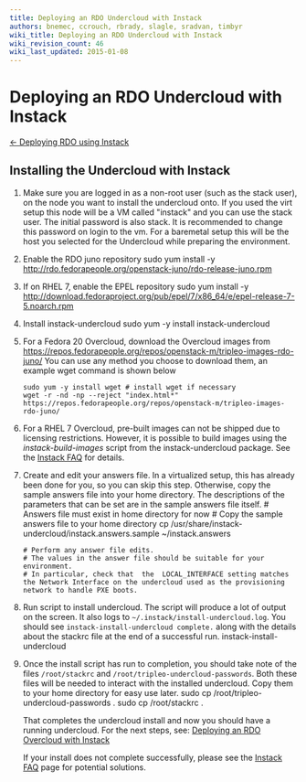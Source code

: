 ```yaml
---
title: Deploying an RDO Undercloud with Instack
authors: bnemec, ccrouch, rbrady, slagle, sradvan, timbyr
wiki_title: Deploying an RDO Undercloud with Instack
wiki_revision_count: 46
wiki_last_updated: 2015-01-08
---
```


# Deploying an RDO Undercloud with Instack

[← Deploying RDO using Instack](/install/deploying-rdo-using-instack/)

## Installing the Undercloud with Instack

1.  Make sure you are logged in as a non-root user (such as the stack user), on the node you want to install the undercloud onto.
    If you used the virt setup this node will be a VM called "instack" and you can use the stack user. The initial password is also stack. It is recommended to change this password on login to the vm.
    For a baremetal setup this will be the host you selected for the Undercloud while preparing the environment.
2.  Enable the RDO juno repository
        sudo yum install -y http://rdo.fedorapeople.org/openstack-juno/rdo-release-juno.rpm

3.  If on RHEL 7, enable the EPEL repository
        sudo yum install -y http://download.fedoraproject.org/pub/epel/7/x86_64/e/epel-release-7-5.noarch.rpm

4.  Install instack-undercloud
        sudo yum -y install instack-undercloud

5.  For a Fedora 20 Overcloud, download the Overcloud images from <https://repos.fedorapeople.org/repos/openstack-m/tripleo-images-rdo-juno/>
    You can use any method you choose to download them, an example wget command is shown below

        sudo yum -y install wget # install wget if necessary
        wget -r -nd -np --reject "index.html*" https://repos.fedorapeople.org/repos/openstack-m/tripleo-images-rdo-juno/ 

6.  For a RHEL 7 Overcloud, pre-built images can not be shipped due to licensing restrictions. However, it is possible to build images using the <i>instack-build-images</i> script from the instack-undercloud package. See the [Instack FAQ](/install/instack-faq/#how-do-i-build-rhel-7-overcloud-images.3f) for details.
7.  Create and edit your answers file. In a virtualized setup, this has already been done for you, so you can skip this step. Otherwise, copy the sample answers file into your home directory. The descriptions of the parameters that can be set are in the sample answers file itself.
        # Answers file must exist in home directory for now
        # Copy the sample answers file to your home directory
        cp /usr/share/instack-undercloud/instack.answers.sample ~/instack.answers

        # Perform any answer file edits. 
        # The values in the answer file should be suitable for your environment. 
        # In particular, check that  the  LOCAL_INTERFACE setting matches the Network Interface on the undercloud used as the provisioning network to handle PXE boots.

8.  Run script to install undercloud. The script will produce a lot of output on the screen. It also logs to `~/.instack/install-undercloud.log`. You should see `instack-install-undercloud complete.` along with the details about the stackrc file at the end of a successful run.
        instack-install-undercloud

9.  Once the install script has run to completion, you should take note of the files `/root/stackrc` and `/root/tripleo-undercloud-passwords`. Both these files will be needed to interact with the installed undercloud. Copy them to your home directory for easy use later.
        sudo cp /root/tripleo-undercloud-passwords .
        sudo cp /root/stackrc .

    That completes the undercloud install and now you should have a running undercloud. For the next steps, see: [Deploying an RDO Overcloud with Instack](/install/deploying-an-rdo-overcloud-with-instack/)

    If your install does not complete successfully, please see the [Instack FAQ](/install/instack-faq/) page for potential solutions.
